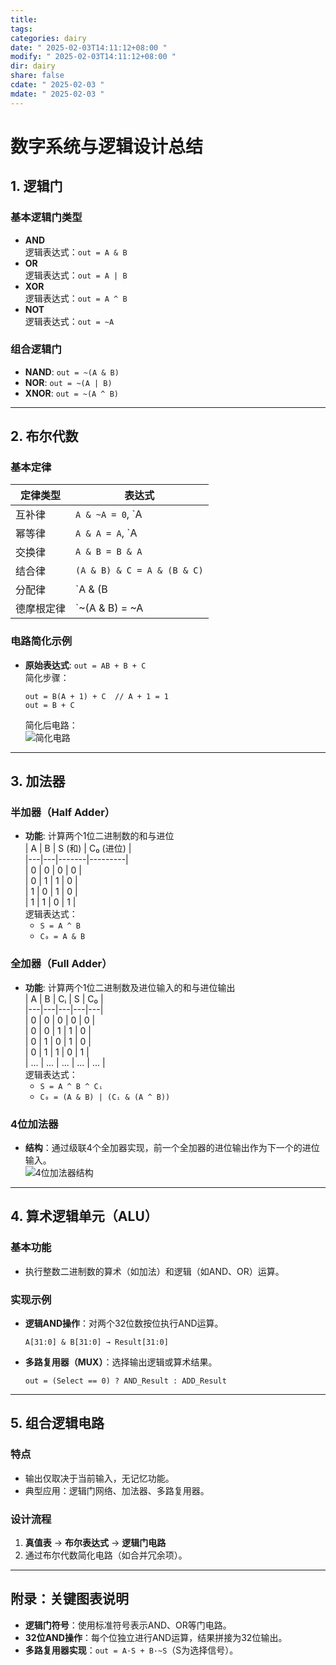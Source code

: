 ```yaml
---
title: 
tags: 
categories: dairy
date: " 2025-02-03T14:11:12+08:00 "
modify: " 2025-02-03T14:11:12+08:00 "
dir: dairy
share: false
cdate: " 2025-02-03 "
mdate: " 2025-02-03 "
---
```

# 数字系统与逻辑设计总结

## 1. 逻辑门
### 基本逻辑门类型
- **AND**  
  逻辑表达式：`out = A & B`  
- **OR**  
  逻辑表达式：`out = A | B`  
- **XOR**  
  逻辑表达式：`out = A ^ B`  
- **NOT**  
  逻辑表达式：`out = ~A`  
### 组合逻辑门
- **NAND**: `out = ~(A & B)`  
- **NOR**: `out = ~(A | B)`  
- **XNOR**: `out = ~(A ^ B)`  
---
## 2. 布尔代数
### 基本定律
| 定律类型           | 表达式                    |
|--------------------|---------------------------|
| 互补律             | `A & ~A = 0`, `A | ~A = 1` |
| 幂等律             | `A & A = A`, `A | A = A`  |
| 交换律             | `A & B = B & A`           |
| 结合律             | `(A & B) & C = A & (B & C)` |
| 分配律             | `A & (B | C) = (A & B) | (A & C)` |
| 德摩根定律         | `~(A & B) = ~A | ~B`, `~(A | B) = ~A & ~B` |

### 电路简化示例
- **原始表达式**: `out = AB + B + C`  
  简化步骤：  
  ```plaintext
  out = B(A + 1) + C  // A + 1 = 1
  out = B + C
  ```
  简化后电路：  
  ![简化电路](电路图描述：输入B和C直接通过OR门输出)

---

## 3. 加法器
### 半加器（Half Adder）
- **功能**: 计算两个1位二进制数的和与进位  
  | A | B | S (和) | C₀ (进位) |  
  |---|---|-------|---------|  
  | 0 | 0 | 0     | 0       |  
  | 0 | 1 | 1     | 0       |  
  | 1 | 0 | 1     | 0       |  
  | 1 | 1 | 0     | 1       |  
  逻辑表达式：  
  - `S = A ^ B`  
  - `C₀ = A & B`  

### 全加器（Full Adder）
- **功能**: 计算两个1位二进制数及进位输入的和与进位输出  
  | A | B | Cᵢ | S | C₀ |  
  |---|---|---|---|---|  
  | 0 | 0 | 0 | 0 | 0 |  
  | 0 | 0 | 1 | 1 | 0 |  
  | 0 | 1 | 0 | 1 | 0 |  
  | 0 | 1 | 1 | 0 | 1 |  
  | ... | ... | ... | ... | ... |  
  逻辑表达式：  
  - `S = A ^ B ^ Cᵢ`  
  - `C₀ = (A & B) | (Cᵢ & (A ^ B))`  

### 4位加法器
- **结构**：通过级联4个全加器实现，前一个全加器的进位输出作为下一个的进位输入。  
  ![4位加法器结构](电路图描述：A₃-A₀和B₃-B₀分别输入，C₀初始为0，输出S₃-S₀和最终进位C₄)

---

## 4. 算术逻辑单元（ALU）
### 基本功能
- 执行整数二进制数的算术（如加法）和逻辑（如AND、OR）运算。

### 实现示例
- **逻辑AND操作**：对两个32位数按位执行AND运算。  
  ```plaintext
  A[31:0] & B[31:0] → Result[31:0]
  ```
- **多路复用器（MUX）**：选择输出逻辑或算术结果。  
  ```plaintext
  out = (Select == 0) ? AND_Result : ADD_Result
  ```

---

## 5. 组合逻辑电路
### 特点
- 输出仅取决于当前输入，无记忆功能。
- 典型应用：逻辑门网络、加法器、多路复用器。

### 设计流程
1. **真值表** → **布尔表达式** → **逻辑门电路**  
2. 通过布尔代数简化电路（如合并冗余项）。

---

## 附录：关键图表说明
- **逻辑门符号**：使用标准符号表示AND、OR等门电路。  
- **32位AND操作**：每个位独立进行AND运算，结果拼接为32位输出。  
- **多路复用器实现**：`out = A·S + B·~S`（S为选择信号）。